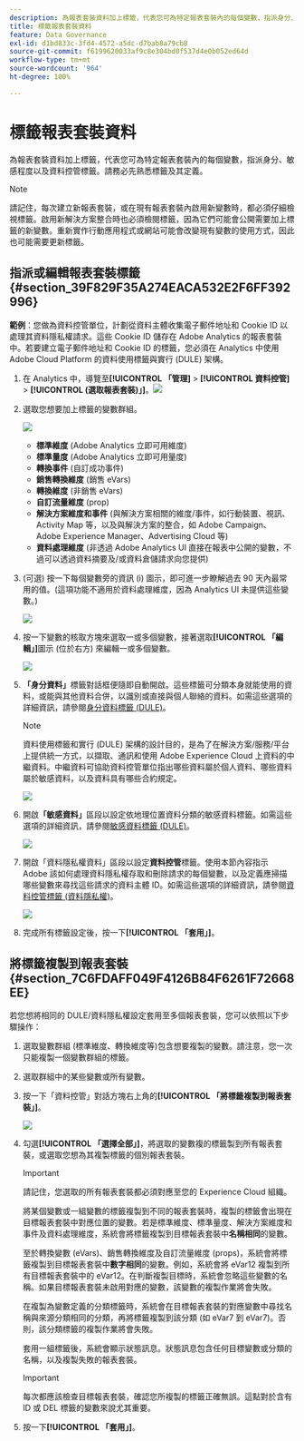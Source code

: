 ```yaml
---
description: 為報表套裝資料加上標籤，代表您可為特定報表套裝內的每個變數，指派身分、敏感程度以及資料控管標籤。請務必先熟悉標籤及其定義。
title: 標籤報表套裝資料
feature: Data Governance
exl-id: d1bd833c-3fd4-4572-a5dc-d7bab8a79cb8
source-git-commit: f6199620033af9c8e304bd0f537d4e0b052ed64d
workflow-type: tm+mt
source-wordcount: '964'
ht-degree: 100%

---
```


# 標籤報表套裝資料

為報表套裝資料加上標籤，代表您可為特定報表套裝內的每個變數，指派身分、敏感程度以及資料控管標籤。請務必先熟悉標籤及其定義。

>[!NOTE]
>
>請記住，每次建立新報表套裝，或在現有報表套裝內啟用新變數時，都必須仔細檢視標籤。啟用新解決方案整合時也必須檢閱標籤，因為它們可能會公開需要加上標籤的新變數。重新實作行動應用程式或網站可能會改變現有變數的使用方式，因此也可能需要更新標籤。

## 指派或編輯報表套裝標籤 {#section_39F829F35A274EACA532E2F6FF392996}

**範例**：您做為資料控管單位，計劃從資料主體收集電子郵件地址和 Cookie ID 以處理其資料隱私權請求。這些 Cookie ID 儲存在 Adobe Analytics 的報表套裝中。若要建立電子郵件地址和 Cookie ID 的標籤，您必須在 Analytics 中使用 Adobe Cloud Platform 的資料使用標籤與實行 (DULE) 架構。

1. 在 Analytics 中，導覽至&#x200B;**[!UICONTROL 「管理]** > **[!UICONTROL 資料控管]** > **[!UICONTROL (選取報表套裝)」]**。![](assets/privacy_rs_settings.png)

1. 選取您想要加上標籤的變數群組。

   ![](assets/variables.png)

   * **標準維度** (Adobe Analytics 立即可用維度)
   * **標準量度** (Adobe Analytics 立即可用量度)
   * **轉換事件** (自訂成功事件)
   * **銷售轉換維度** (銷售 eVars)
   * **轉換維度** (非銷售 eVars)
   * **自訂流量維度** (prop)
   * **解決方案維度和事件** (與解決方案相關的維度/事件，如行動裝置、視訊、Activity Map 等，以及與解決方案的整合，如 Adobe Campaign、Adobe Experience Manager、Advertising Cloud 等)
   * **資料處理維度** (非透過 Adobe Analytics UI 直接在報表中公開的變數，不過可以透過資料摘要及/或資料倉儲請求向您提供)

1. (可選) 按一下每個變數旁的資訊 (i) 圖示，即可進一步瞭解過去 90 天內最常用的值。(這項功能不適用於資料處理維度，因為 Analytics UI 未提供這些變數。)

   ![](assets/info.png)

1. 按一下變數的核取方塊來選取一或多個變數，接著選取&#x200B;**[!UICONTROL 「編輯」]**&#x200B;圖示 (位於右方) 來編輯一或多個變數。

   ![](assets/edit.png)

1. **「身分資料」**&#x200B;標籤對話框便隨即自動開啟。這些標籤可分類本身就能使用的資料，或能與其他資料合併，以識別或直接與個人聯絡的資料。如需這些選項的詳細資訊，請參閱[身分資料標籤 (DULE)](/help/admin/c-data-governance/gdpr-labels.md#identity-data-labels)。

   >[!NOTE]
   >
   >資料使用標籤和實行 (DULE) 架構的設計目的，是為了在解決方案/服務/平台上提供統一方式，以擷取、通訊和使用 Adobe Experience Cloud 上資料的中繼資料。中繼資料可協助資料控管單位指出哪些資料屬於個人資料、哪些資料屬於敏感資料，以及資料具有哪些合約規定。

   ![](assets/identity_labels.png)

1. 開啟&#x200B;**「敏感資料」**&#x200B;區段以設定依地理位置資料分類的敏感資料標籤。如需這些選項的詳細資訊，請參閱[敏感資料標籤 (DULE)](/help/admin/c-data-governance/gdpr-labels.md#sensitive-data-labels)。

   ![](assets/sensitive_data.png)

1. 開啟「資料隱私權資料」區段以設定&#x200B;**資料控管**&#x200B;標籤。使用本節內容指示 Adobe 該如何處理資料隱私權存取和刪除請求的每個變數，以及定義應掃描哪些變數來尋找這些請求的資料主體 ID。如需這些選項的詳細資訊，請參閱[資料控管標籤 (資料隱私權)](/help/admin/c-data-governance/gdpr-labels.md#data-governance-labels)。

   ![](assets/privacy_labels.png)

1. 完成所有標籤設定後，按一下&#x200B;**[!UICONTROL 「套用」]**。

## 將標籤複製到報表套裝  {#section_7C6FDAFF049F4126B84F6261F72668EE}

若您想將相同的 DULE/資料隱私權設定套用至多個報表套裝，您可以依照以下步驟操作：

1. 選取變數群組 (標準維度、轉換維度等)包含想要複製的變數。請注意，您一次只能複製一個變數群組的標籤。
1. 選取群組中的某些變數或所有變數。
1. 按一下「資料控管」對話方塊右上角的&#x200B;**[!UICONTROL 「將標籤複製到報表套裝」]**。

   ![](assets/apply_as_template.png)

1. 勾選&#x200B;**[!UICONTROL 「選擇全部」]**，將選取的變數複的標籤製到所有報表套裝，或選取您想為其複製標籤的個別報表套裝。

   >[!IMPORTANT]
   >
   >請記住，您選取的所有報表套裝都必須對應至您的 Experience Cloud 組織。

   將某個變數或一組變數的標籤複製到不同的報表套裝時，複製的標籤會出現在目標報表套裝中對應位置的變數。若是標準維度、標準量度、解決方案維度和事件及資料處理維度，系統會將標籤複製到目標報表套裝中&#x200B;**名稱相同**&#x200B;的變數。

   至於轉換變數 (eVars)、銷售轉換維度及自訂流量維度 (props)，系統會將標籤複製到目標報表套裝中&#x200B;**數字相同**&#x200B;的變數。例如，系統會將 eVar12 複製到所有目標報表套裝中的 eVar12。在判斷複製目標時，系統會忽略這些變數的名稱。如果目標報表套裝未啟用對應的變數，該變數的複製作業將會失敗。

   在複製為變數定義的分類標籤時，系統會在目標報表套裝的對應變數中尋找名稱與來源分類相同的分類，再將標籤複製到該分類 (如 eVar7 到 eVar7)。否則，該分類標籤的複製作業將會失敗。

   套用一組標籤後，系統會顯示狀態訊息。狀態訊息包含任何目標變數或分類的名稱，以及複製失敗的報表套裝。

   >[!IMPORTANT]
   >
   >每次都應該檢查目標報表套裝，確認您所複製的標籤正確無誤。這點對於含有 ID 或 DEL 標籤的變數來說尤其重要。

1. 按一下&#x200B;**[!UICONTROL 「套用」]**。
